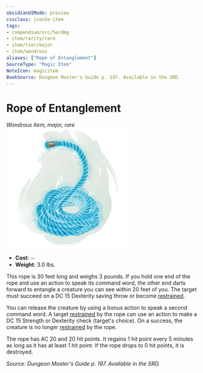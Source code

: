 ```yaml
---
obsidianUIMode: preview
cssclass: json5e-item
tags:
- compendium/src/5e/dmg
- item/rarity/rare
- item/tier/major
- item/wondrous
aliases: ["Rope of Entanglement"]
SourceType: "Magic Item"
NoteIcon: magicitem
BookSource: Dungeon Master's Guide p. 197. Available in the SRD.
---
```

# Rope of Entanglement
*Wondrous Item, major, rare*  
![](https://raw.githubusercontent.com/5etools-mirror-2/5etools-img/main/items/DMG/Rope%20of%20Entanglement.webp#right)  

- **Cost**: ⏤
- **Weight**: 3.0 lbs.

This rope is 30 feet long and weighs 3 pounds. If you hold one end of the rope and use an action to speak its command word, the other end darts forward to entangle a creature you can see within 20 feet of you. The target must succeed on a DC 15 Dexterity saving throw or become [restrained](/2-Mechanics/CLI/rules/conditions.md#restrained).

You can release the creature by using a bonus action to speak a second command word. A target [restrained](/2-Mechanics/CLI/rules/conditions.md#restrained) by the rope can use an action to make a DC 15 Strength or Dexterity check (target's choice). On a success, the creature is no longer [restrained](/2-Mechanics/CLI/rules/conditions.md#restrained) by the rope.

The rope has AC 20 and 20 hit points. It regains 1 hit point every 5 minutes as long as it has at least 1 hit point. If the rope drops to 0 hit points, it is destroyed.

*Source: Dungeon Master's Guide p. 197. Available in the SRD.*
